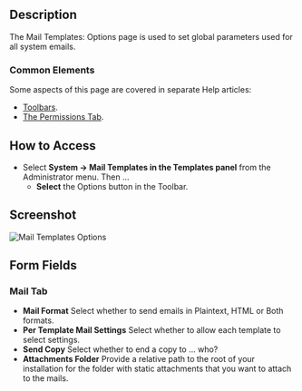 <!-- Filename: Help4.x:Mail_Templates:_Options / Display title: Mail Templates: Options -->

## Description

The Mail Templates: Options page is used to set global parameters used for 
all system emails.

### Common Elements

Some aspects of this page are covered in separate Help
articles:

* [Toolbars](jdocmanual?article=help/common-elements/toolbars).
* [The Permissions Tab](jdocmanual?article=help/common-elements/edit-permissions).

## How to Access

- Select **System → Mail Templates in the Templates panel** from the
  Administrator menu. Then ...
  - **Select** the Options button in the Toolbar.

## Screenshot

![Mail Templates Options](../../../en/images/mail/mail-templates-options-mails-tab.png)

## Form Fields

### Mail Tab

- **Mail Format** Select whether to send emails in Plaintext, HTML or
  Both formats.
- **Per Template Mail Settings** Select whether to allow each template
  to select settings.
- **Send Copy** Select whether to end a copy to ... who?
- **Attachments Folder** Provide a relative path to the root of your
  installation for the folder with static attachments that you want to
  attach to the mails.
